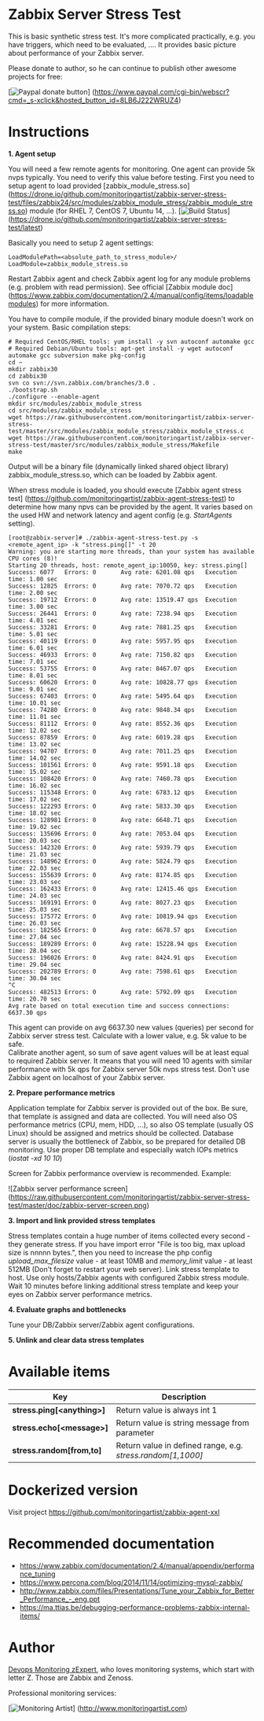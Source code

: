 # Zabbix Server Stress Test

This is basic synthetic stress test. It's more complicated practically, e.g. you 
have triggers, which need to be evaluated, .... It provides basic picture about 
performance of your Zabbix server.

Please donate to author, so he can continue to publish other awesome projects 
for free:

[![Paypal donate button](http://jangaraj.com/img/github-donate-button02.png)]
(https://www.paypal.com/cgi-bin/webscr?cmd=_s-xclick&hosted_button_id=8LB6J222WRUZ4)

# Instructions

**1. Agent setup**

You will need a few remote agents for monitoring. One agent can provide 5k nvps 
typically. You need to verify this value before testing.
First you need to setup agent to load provided [zabbix_module_stress.so]
(https://drone.io/github.com/monitoringartist/zabbix-server-stress-test/files/zabbix24/src/modules/zabbix_module_stress/zabbix_module_stress.so) 
module (for RHEL 7, CentOS 7, Ubuntu 14, ...).
[![Build Status](https://drone.io/github.com/monitoringartist/zabbix-server-stress-test/status.png)]
(https://drone.io/github.com/monitoringartist/zabbix-server-stress-test/latest)

Basically you need to setup 2 agent settings:

```
LoadModulePath=<absolute_path_to_stress_module>/
LoadModule=zabbix_module_stress.so
``` 

Restart Zabbix agent and check Zabbix agent log for any module problems (e.g. 
problem with read permission).
See official [Zabbix module doc]
(https://www.zabbix.com/documentation/2.4/manual/config/items/loadablemodules) 
for more information.

You have to compile module, if the provided binary module doesn't work on your system.
Basic compilation steps:

    # Required CentOS/RHEL tools: yum install -y svn autoconf automake gcc
    # Required Debian/Ubuntu tools: apt-get install -y wget autoconf automake gcc subversion make pkg-config
    cd ~
    mkdir zabbix30
    cd zabbix30
    svn co svn://svn.zabbix.com/branches/3.0 .
    ./bootstrap.sh
    ./configure --enable-agent
    mkdir src/modules/zabbix_module_stress
    cd src/modules/zabbix_module_stress
    wget https://raw.githubusercontent.com/monitoringartist/zabbix-server-stress-test/master/src/modules/zabbix_module_stress/zabbix_module_stress.c
    wget https://raw.githubusercontent.com/monitoringartist/zabbix-server-stress-test/master/src/modules/zabbix_module_stress/Makefile
    make

Output will be a binary file (dynamically linked shared object library) 
zabbix_module_stress.so, which can be loaded by Zabbix agent.

When stress module is loaded, you should execute [Zabbix agent stress test]
(https://github.com/monitoringartist/zabbix-agent-stress-test) to determine 
how many npvs can be provided by the agent. It varies based on the used HW 
and network latency and agent config (e.g. *StartAgents* setting).

```
[root@zabbix-server]# ./zabbix-agent-stress-test.py -s <remote_agent_ip> -k "stress.ping[]" -t 20
Warning: you are starting more threads, than your system has available CPU cores (8)!
Starting 20 threads, host: remote_agent_ip:10050, key: stress.ping[]
Success: 6077   Errors: 0       Avg rate: 6201.08 qps   Execution time: 1.00 sec
Success: 12825  Errors: 0       Avg rate: 7070.72 qps   Execution time: 2.00 sec
Success: 19712  Errors: 0       Avg rate: 13519.47 qps  Execution time: 3.00 sec
Success: 26441  Errors: 0       Avg rate: 7238.94 qps   Execution time: 4.01 sec
Success: 33281  Errors: 0       Avg rate: 7881.25 qps   Execution time: 5.01 sec
Success: 40119  Errors: 0       Avg rate: 5957.95 qps   Execution time: 6.01 sec
Success: 46933  Errors: 0       Avg rate: 7150.82 qps   Execution time: 7.01 sec
Success: 53755  Errors: 0       Avg rate: 8467.07 qps   Execution time: 8.01 sec
Success: 60620  Errors: 0       Avg rate: 10828.77 qps  Execution time: 9.01 sec
Success: 67403  Errors: 0       Avg rate: 5495.64 qps   Execution time: 10.01 sec
Success: 74280  Errors: 0       Avg rate: 9848.34 qps   Execution time: 11.01 sec
Success: 81112  Errors: 0       Avg rate: 8552.36 qps   Execution time: 12.02 sec
Success: 87859  Errors: 0       Avg rate: 6019.28 qps   Execution time: 13.02 sec
Success: 94707  Errors: 0       Avg rate: 7011.25 qps   Execution time: 14.02 sec
Success: 101561 Errors: 0       Avg rate: 9591.18 qps   Execution time: 15.02 sec
Success: 108420 Errors: 0       Avg rate: 7460.78 qps   Execution time: 16.02 sec
Success: 115348 Errors: 0       Avg rate: 6783.12 qps   Execution time: 17.02 sec
Success: 122293 Errors: 0       Avg rate: 5833.30 qps   Execution time: 18.02 sec
Success: 128981 Errors: 0       Avg rate: 6648.71 qps   Execution time: 19.02 sec
Success: 135696 Errors: 0       Avg rate: 7053.04 qps   Execution time: 20.03 sec
Success: 142320 Errors: 0       Avg rate: 5939.79 qps   Execution time: 21.03 sec
Success: 148962 Errors: 0       Avg rate: 5824.79 qps   Execution time: 22.03 sec
Success: 155639 Errors: 0       Avg rate: 8174.85 qps   Execution time: 23.03 sec
Success: 162433 Errors: 0       Avg rate: 12415.46 qps  Execution time: 24.03 sec
Success: 169191 Errors: 0       Avg rate: 8027.23 qps   Execution time: 25.03 sec
Success: 175772 Errors: 0       Avg rate: 10819.94 qps  Execution time: 26.03 sec
Success: 182565 Errors: 0       Avg rate: 6678.57 qps   Execution time: 27.04 sec
Success: 189289 Errors: 0       Avg rate: 15228.94 qps  Execution time: 28.04 sec
Success: 196026 Errors: 0       Avg rate: 8424.91 qps   Execution time: 29.04 sec
Success: 202789 Errors: 0       Avg rate: 7598.61 qps   Execution time: 30.04 sec
^C
Success: 482513 Errors: 0       Avg rate: 5792.09 qps   Execution time: 20.70 sec
Avg rate based on total execution time and success connections: 6637.30 qps
```

This agent can provide on avg 6637.30 new values (queries) per second for Zabbix 
server stress test. Calculate with a lower value, e.g. 5k value to be safe.  
Calibrate another agent, so sum of save agent values will be at least equal to 
required Zabbix server. It means that you will need 10 agents with similar 
performance with 5k qps for Zabbix server 50k nvps stress test. Don't use Zabbix 
agent on localhost of your Zabbix server.

**2. Prepare performance metrics**

Application template for Zabbix server is provided out of the box. Be sure, that 
template is assigned and data are collected. 
You will need also OS performance metrics (CPU, mem, HDD, ...), so also OS 
template (usually OS Linux) should be assigned and metrics should be collected. 
Database server is usually the bottleneck of Zabbix, so be prepared for detailed DB 
monitoring. Use proper DB template and especially watch IOPs metrics (*iostat -xd 10 10*)

Screen for Zabbix performance overview is recommended. Example:

![Zabbix server performance screen]
(https://raw.githubusercontent.com/monitoringartist/zabbix-server-stress-test/master/doc/zabbix-server-screen.png)

**3. Import and link provided stress templates**

Stress templates contain a huge number of items collected every second - they 
generate stress. If you have import error "File is too big, max upload size is 
nnnnn bytes.", then you need to increase the php config *upload_max_filesize* value - 
at least 10MB and *memory_limit* value - at least 512MB (Don't forget to 
restart your web server). Link stress template to host. Use only hosts/Zabbix 
agents with configured Zabbix stress module. Wait 10 minutes before linking 
additional stress template and keep your eyes on Zabbix server performance metrics.

**4. Evaluate graphs and bottlenecks**

Tune your DB/Zabbix server/Zabbix agent configurations.

**5. Unlink and clear data stress templates**  

# Available items

| Key | Description |
| --- | ----------- |
| **stress.ping[\<anything\>]** | Return value is always int 1 |  
| **stress.echo[\<message\>]**  | Return value is string message from parameter |
| **stress.random[from,to]**  | Return value in defined range, e.g. *stress.random[1,1000]* |

# Dockerized version

Visit project https://github.com/monitoringartist/zabbix-agent-xxl 

# Recommended documentation

- https://www.zabbix.com/documentation/2.4/manual/appendix/performance_tuning
- https://www.percona.com/blog/2014/11/14/optimizing-mysql-zabbix/
- http://www.zabbix.com/files/Presentations/Tune_your_Zabbix_for_Better_Performance_-_eng.ppt
- https://ma.ttias.be/debugging-performance-problems-zabbix-internal-items/

# Author

[Devops Monitoring zExpert](http://www.jangaraj.com), who loves monitoring 
systems, which start with letter Z. Those are Zabbix and Zenoss.

Professional monitoring services:

[![Monitoring Artist](http://monitoringartist.com/img/github-monitoring-artist-logo.jpg)]
(http://www.monitoringartist.com)
